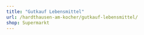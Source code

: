 ```yaml
---
title: "Gutkauf Lebensmittel"
url: /hardthausen-am-kocher/gutkauf-lebensmittel/
shop: Supermarkt
---
```

